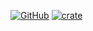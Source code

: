 [![GitHub](https://img.shields.io/github/license/Spargel125/tri_poly_moment?style=for-the-badge&logo=github)](https://github.com/H1rono/tri_poly_moment/blob/main/LICENSE)
[![crate](https://img.shields.io/crates/v/tri_poly_moment.svg?style=for-the-badge&logo=rust)](https://crates.io/crates/tri_poly_moment)